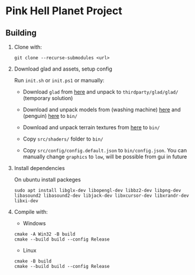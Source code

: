 # Pink Hell Planet Project

## Building

1. Clone with:

   ```
   git clone --recurse-submodules <url>
   ```

2. Download glad and assets, setup config

   Run `init.sh` or `init.ps1` or manually:

   * Download `glad` from [here](https://onedrive.live.com/download?cid=F7B2E5ED214ED032&resid=F7B2E5ED214ED032%214910&authkey=ANa6TuYeKnGai4A)
     and unpack to `thirdparty/glad/glad/` (temporary solution)

   * Download and unpack models from (washing machine) [here](https://drive.google.com/file/d/1Iqd9X8vdOz4EeJjR4xL109-a1jnuhWYn)
    and (penguin) [here](https://onedrive.live.com/download?cid=F7B2E5ED214ED032&resid=F7B2E5ED214ED032%214909&authkey=ADt8ZYAVrLtcSyY)
    to `bin/`

   * Download and unpack terrain textures from [here](https://onedrive.live.com/download?cid=F7B2E5ED214ED032&resid=F7B2E5ED214ED032%214929&authkey=AMzTuQnU0EVMqOo) to `bin/`

   * Copy `src/shaders/` folder to `bin/`

   * Copy `src/config/config.default.json` to `bin/config.json`. You can manually change `graphics` to `low`, will be possible from gui in future

3. Install dependencies

   On ubuntu install packeges

   ```
   sudo apt install libglx-dev libopengl-dev libbz2-dev libpng-dev libasound2 libasound2-dev libjack-dev libxcursor-dev libxrandr-dev libxi-dev
   ```

   [//]: # (todo: arch)

4. Compile with:

   - Windows

   ```
   cmake -A Win32 -B build
   cmake --build build --config Release
   ```

   - Linux

   ```
   cmake -B build
   cmake --build build --config Release
   ```
